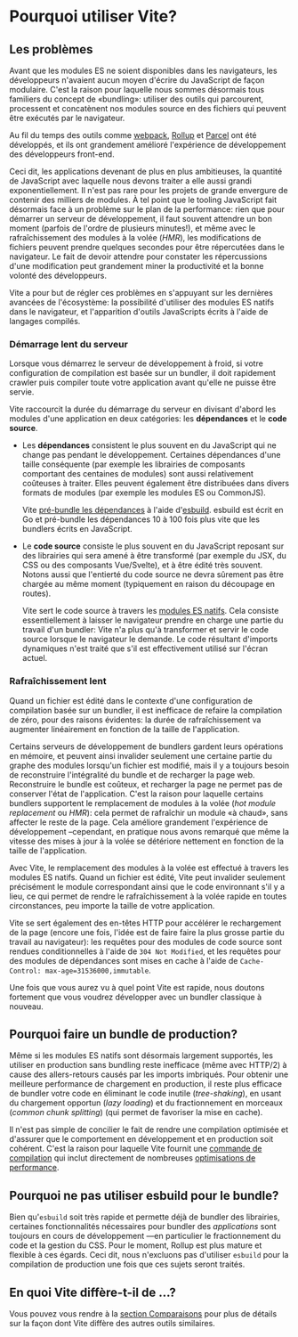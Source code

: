 # Pourquoi utiliser Vite?

## Les problèmes

Avant que les modules ES ne soient disponibles dans les navigateurs, les développeurs n'avaient aucun moyen d'écrire du JavaScript de façon modulaire. C'est la raison pour laquelle nous sommes désormais tous familiers du concept de «bundling»: utiliser des outils qui parcourent, processent et concatènent nos modules source en des fichiers qui peuvent être exécutés par le navigateur.

Au fil du temps des outils comme [webpack](https://webpack.js.org/), [Rollup](https://rollupjs.org) et [Parcel](https://parceljs.org/) ont été développés, et ils ont grandement amélioré l'expérience de développement des développeurs front-end.

Ceci dit, les applications devenant de plus en plus ambitieuses, la quantité de JavaScript avec laquelle nous devons traiter a elle aussi grandi exponentiellement. Il n'est pas rare pour les projets de grande envergure de contenir des milliers de modules. À tel point que le tooling JavaScript fait désormais face à un problème sur le plan de la performance: rien que pour démarrer un serveur de développement, il faut souvent attendre un bon moment (parfois de l'ordre de plusieurs minutes!), et même avec le rafraîchissement des modules à la volée (_HMR_), les modifications de fichiers peuvent prendre quelques secondes pour être répercutées dans le navigateur. Le fait de devoir attendre pour constater les répercussions d'une modification peut grandement miner la productivité et la bonne volonté des développeurs.

Vite a pour but de régler ces problèmes en s'appuyant sur les dernières avancées de l'écosystème: la possibilité d'utiliser des modules ES natifs dans le navigateur, et l'apparition d'outils JavaScripts écrits à l'aide de langages compilés.

### Démarrage lent du serveur

Lorsque vous démarrez le serveur de développement à froid, si votre configuration de compilation est basée sur un bundler, il doit rapidement crawler puis compiler toute votre application avant qu'elle ne puisse être servie.

Vite raccourcit la durée du démarrage du serveur en divisant d'abord les modules d'une application en deux catégories: les **dépendances** et le **code source**.

- Les **dépendances** consistent le plus souvent en du JavaScript qui ne change pas pendant le développement. Certaines dépendances d'une taille conséquente (par exemple les librairies de composants comportant des centaines de modules) sont aussi relativement coûteuses à traiter. Elles peuvent également être distribuées dans divers formats de modules (par exemple les modules ES ou CommonJS).

  Vite [pré-bundle les dépendances](./dep-pre-bundling) à l'aide d'[esbuild](https://esbuild.github.io/). esbuild est écrit en Go et pré-bundle les dépendances 10 à 100 fois plus vite que les bundlers écrits en JavaScript.

- Le **code source** consiste le plus souvent en du JavaScript reposant sur des librairies qui sera amené à être transformé (par exemple du JSX, du CSS ou des composants Vue/Svelte), et à être édité très souvent. Notons aussi que l'entierté du code source ne devra sûrement pas être chargée au même moment (typiquement en raison du découpage en routes).

  Vite sert le code source à travers les [modules ES natifs](https://developer.mozilla.org/fr/docs/Web/JavaScript/Guide/Modules). Cela consiste essentiellement à laisser le navigateur prendre en charge une partie du travail d'un bundler: Vite n'a plus qu'à transformer et servir le code source lorsque le navigateur le demande. Le code résultant d'imports dynamiques n'est traité que s'il est effectivement utilisé sur l'écran actuel.

<script setup>
import bundlerSvg from '../images/bundler.svg?raw'
import esmSvg from '../images/esm.svg?raw'
</script>
<svg-image :svg="bundlerSvg" />
<svg-image :svg="esmSvg" />

### Rafraîchissement lent

Quand un fichier est édité dans le contexte d'une configuration de compilation basée sur un bundler, il est inefficace de refaire la compilation de zéro, pour des raisons évidentes: la durée de rafraîchissement va augmenter linéairement en fonction de la taille de l'application.

Certains serveurs de développement de bundlers gardent leurs opérations en mémoire, et peuvent ainsi invalider seulement une certaine partie du graphe des modules lorsqu'un fichier est modifié, mais il y a toujours besoin de reconstruire l'intégralité du bundle et de recharger la page web. Reconstruire le bundle est coûteux, et recharger la page ne permet pas de conserver l'état de l'application. C'est la raison pour laquelle certains bundlers supportent le remplacement de modules à la volée (_hot module replacement_ ou _HMR_): cela permet de rafraîchir un module «à chaud», sans affecter le reste de la page. Cela améliore grandement l'expérience de développement –cependant, en pratique nous avons remarqué que même la vitesse des mises à jour à la volée se détériore nettement en fonction de la taille de l'application.

Avec Vite, le remplacement des modules à la volée est effectué à travers les modules ES natifs. Quand un fichier est édité, Vite peut invalider seulement précisément le module correspondant ainsi que le code environnant s'il y a lieu, ce qui permet de rendre le rafraîchissement à la volée rapide en toutes circonstances, peu importe la taille de votre application.

Vite se sert également des en-têtes HTTP pour accélérer le rechargement de la page (encore une fois, l'idée est de faire faire la plus grosse partie du travail au navigateur): les requêtes pour des modules de code source sont rendues conditionnelles à l'aide de `304 Not Modified`, et les requêtes pour des modules de dépendances sont mises en cache à l'aide de `Cache-Control: max-age=31536000,immutable`.

Une fois que vous aurez vu à quel point Vite est rapide, nous doutons fortement que vous voudrez développer avec un bundler classique à nouveau.

## Pourquoi faire un bundle de production?

Même si les modules ES natifs sont désormais largement supportés, les utiliser en production sans bundling reste inefficace (même avec HTTP/2) à cause des allers-retours causés par les imports imbriqués. Pour obtenir une meilleure performance de chargement en production, il reste plus efficace de bundler votre code en éliminant le code inutile (_tree-shaking_), en usant du chargement opportun (_lazy loading_) et du fractionnement en morceaux (_common chunk splitting_) (qui permet de favoriser la mise en cache).

Il n'est pas simple de concilier le fait de rendre une compilation optimisée et d'assurer que le comportement en développement et en production soit cohérent. C'est la raison pour laquelle Vite fournit une [commande de compilation](./build) qui inclut directement de nombreuses [optimisations de performance](./features#optimisations-de-la-compilation).

## Pourquoi ne pas utiliser esbuild pour le bundle?

Bien qu'`esbuild` soit très rapide et permette déjà de bundler des librairies, certaines fonctionnalités nécessaires pour bundler des _applications_ sont toujours en cours de développement —en particulier le fractionnement du code et la gestion du CSS. Pour le moment, Rollup est plus mature et flexible à ces égards. Ceci dit, nous n'excluons pas d'utiliser `esbuild` pour la compilation de production une fois que ces sujets seront traités.

## En quoi Vite diffère-t-il de …?

Vous pouvez vous rendre à la [section Comparaisons](./comparisons) pour plus de détails sur la façon dont Vite diffère des autres outils similaires.
